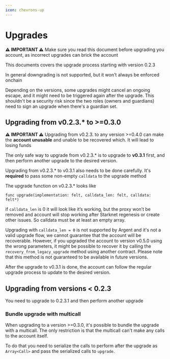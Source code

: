 ```yaml
---
icon: chevrons-up
---
```


# Upgrades

**⚠️ IMPORTANT ⚠️** Make sure you read this document before upgrading you account, as incorrect upgrades can brick the account

This documents covers the upgrade process starting with version 0.2.3

In general downgrading is not supported, but it won't always be enforced onchain

Depending on the versions, some upgrades might cancel an ongoing escape, and it might need to be triggered again after the upgrade. This shouldn't be a security risk since the two roles (owners and guardians) need to sign an upgrade when there's a guardian set.

## Upgrading from v0.2.3.\* to >=0.3.0

**⚠️ IMPORTANT ⚠️** Upgrading from v0.2.3. to any version >=0.4.0 can make the **account unusable** and unable to be recovered which. It will lead to losing funds

The only safe way to upgrade from v0.2.3.\* is to upgrade to **v0.3.1** first, and then perform another upgrade to the desired version.

Upgrading from v0.2.3.\* to v0.3.1 also needs to be done carefully. It's **required** to pass some non-empty `calldata` to the upgrade method

The upgrade function on v0.2.3.\* looks like

```
func upgrade(implementation: felt, calldata_len: felt, calldata: felt*)
```

if `calldata_len` is 0 it will look like it’s working, but the proxy won’t be removed and account will stop working after Starknet regenesis or create other issues. So calldata must be at least an empty array.

Upgrading with `calldata_len = 0` is not supported by Argent and it's not a valid upgrade flow, we cannot guarantee that the account will be recoverable. However, if you upgraded the account to version v0.5.0 using the wrong parameters, it might be possible to recover it by calling the `recovery_from_legacy_upgrade` method using another contract. Please note that this method is not guaranteed to be available in future versions.

After the upgrade to v0.3.1 is done, the account can follow the regular upgrade process to update to the desired version.

## Upgrading from versions < 0.2.3

You need to upgrade to 0.2.3.1 and then perform another upgrade

### Bundle upgrade with multicall

When upgrading to a version >=0.3.0, it's possible to bundle the upgrade with a multicall. The only restriction is that the multicall can't make any calls to the account itself.

To do that you need to serialize the calls to perform after the upgrade as `Array<Call>` and pass the serialized calls to `upgrade`.
